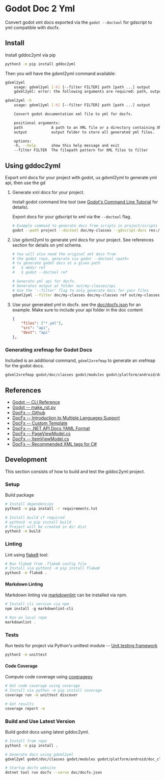 # Godot Doc 2 Yml

Convert godot xml docs exported via the `godot --doctool` for gdscript
to yml compatible with docfx.

## Install

Install gddoc2yml via pip

```bash
python3 -m pip install gddoc2yml
```

Then you will have the gdxml2yml command available:

<!-- markdownlint-disable MD013 -->

```bash
gdxml2yml
    usage: gdxml2yml [-h] [--filter FILTER] path [path ...] output
    gdxml2yml: error: the following arguments are required: path, output

gdxml2yml -h
    usage: gdxml2yml [-h] [--filter FILTER] path [path ...] output

    Convert godot documentation xml file to yml for docfx.

    positional arguments:
    path             A path to an XML file or a directory containing XML files to parse.
    output           output folder to store all generated yml files.

    options:
    -h, --help       show this help message and exit
    --filter FILTER  The filepath pattern for XML files to filter
```

<!-- markdownlint-enable MD013 -->

## Using gddoc2yml

Export xml docs for your project with godot, us gdxml2yml to generate yml api,
then use the gd

1. Generate xml docs for your project.

    Install godot command line tool (see
    [Godot's Command Line Tutorial](https://docs.godotengine.org/en/stable/tutorials/editor/command_line_tutorial.html#path)
    for details).

    Export docs for your gdscript to xml via the `--doctool` flag.

    ```bash
    # Example command to generate docs from scripts in project/scripts to dir doc/my-classes
    godot --path project --doctool doc/my-classes --gdscript-docs res://scripts
    ```

2. Use gdxml2yml to generate yml docs for your project.
    See references section for details on yml schema.

    ```bash
    # You will also need the original xml docs from
    # the godot repo, generate via godot --doctool <path>
    # to generate godot docs at a given path
    #   $ mkdir ref
    #   $ godot --doctool ref

    # Generate yml api for docfx.
    # Generates output at folder out/my-classes/api
    # Use the '--filter' flag to only generate docs for your files
    gdxml2yml --filter doc/my-classes doc/my-classes ref out/my-classes/api
    ```

3. Use your generated yml in docfx. see the [doc/docfx.json](doc/docfx.json) for
    an example. Make sure to include your api folder in the doc content

    ```json
    {
        "files": ["*.yml"],
        "src": "api",
        "dest": "api"
    },
    ```

### Generating xrefmap for Godot Docs

Included is an additional command, `gdxml2xrefmap` to generate
an xrefmap for the godot docs.

```bash
gdxml2xrefmap godot/doc/classes godot/modules godot/platform/android/doc_classes out/godot_xrefmap.yml
```

## References

* [Godot -- CLI Reference](https://docs.godotengine.org/en/stable/tutorials/editor/command_line_tutorial.html#command-line-reference)
* [Godot -- make_rst.py](https://github.com/godotengine/godot/blob/master/doc/tools/make_rst.py)
* [DocFx -- Github](https://github.com/dotnet/docfx)
* [DocFx -- Introduction to Multiple Languages Support](https://xxred.gitee.io/docfx/tutorial/universalreference/intro_multiple_langs_support.html)
* [DocFx -- Custom Template](https://dotnet.github.io/docfx/docs/template.html?tabs=modern#custom-template)
* [DocFx -- .NET API Docs YAML Format](https://github.com/dotnet/docfx/blob/fe0bd0bfcbfecb655cc1cda2185df601fac1df23/docs/docs/dotnet-yaml-format.md)
* [DocFx -- PageViewModel.cs](https://github.com/dotnet/docfx/blob/main/src/Docfx.DataContracts.UniversalReference/PageViewModel.cs)
* [DocFx -- ItemViewModel.cs](https://github.com/dotnet/docfx/blob/main/src/Docfx.DataContracts.UniversalReference/ItemViewModel.cs)
* [DocFx -- Recommended XML tags for C#](https://learn.microsoft.com/en-us/dotnet/csharp/language-reference/xmldoc/recommended-tags)

## Development

This section consists of how to build and test the gddoc2yml project.

### Setup

Build package

```bash
# Install dependencies
python3 -m pip install -r requirements.txt

# Install build if required
# python3 -m pip install build
# Project will be created in dir dist
python3 -m build
```

### Linting

Lint using [flake8](https://github.com/pycqa/flake8/) tool.

```bash
# Run flake8 from .flake8 config file
# Install via python3 -m pip install flake8
python3 -m flake8 .
```

#### Markdown Linting

Markdown linting via [markdownlint](https://github.com/DavidAnson/markdownlint)
can be installed via npm.

```PowerShell
# Install cli version via npm
npm install -g markdownlint-cli

# Run on local repo
markdownlint .
```

### Tests

Run tests for project via Python's unittest module -- [Unit testing framework](https://docs.python.org/3/library/unittest.html)

```bash
python3 -m unittest
```

#### Code Coverage

Compute code coverage using [coveragepy](https://github.com/nedbat/coveragepy)

```bash
# Get code coverage using coverage
# Install via python -m pip install coverage
coverage run -m unittest discover

# Get results
coverage report -m
```

### Build and Use Latest Version

Build godot docs using latest gddoc2yml.

```bash
# Install from repo
python3 -m pip install .

# Generate docs using gdxml2yml
gdxml2yml godot/doc/classes godot/modules godot/platform/android/doc_classes doc/api

# Startup docfx website
dotnet tool run docfx --serve doc/docfx.json
```
